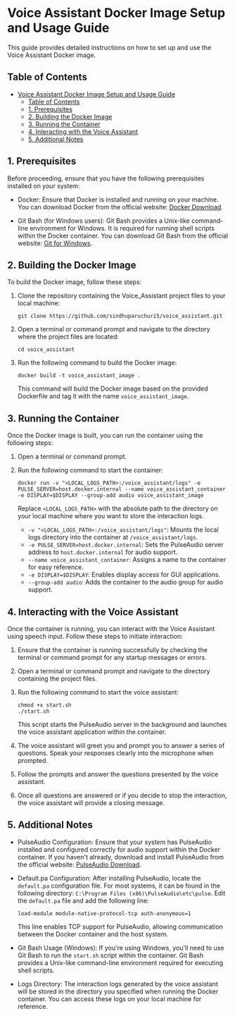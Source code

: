 # Voice Assistant Docker Image Setup and Usage Guide

This guide provides detailed instructions on how to set up and use the Voice Assistant Docker image.

## Table of Contents

- [Voice Assistant Docker Image Setup and Usage Guide](#voice-assistant-docker-image-setup-and-usage-guide)
  - [Table of Contents](#table-of-contents)
  - [1. Prerequisites ](#1-prerequisites-)
  - [2. Building the Docker Image ](#2-building-the-docker-image-)
  - [3. Running the Container ](#3-running-the-container-)
  - [4. Interacting with the Voice Assistant ](#4-interacting-with-the-voice-assistant-)
  - [5. Additional Notes ](#5-additional-notes-)

## 1. Prerequisites <a name="prerequisites"></a>

Before proceeding, ensure that you have the following prerequisites installed on your system:

- Docker: Ensure that Docker is installed and running on your machine. You can download Docker from the official website: [Docker Download](https://www.docker.com/products/docker-desktop/).

- Git Bash (for Windows users): Git Bash provides a Unix-like command-line environment for Windows. It is required for running shell scripts within the Docker container. You can download Git Bash from the official website: [Git for Windows](https://git-scm.com/download/win).

## 2. Building the Docker Image <a name="building-the-docker-image"></a>

To build the Docker image, follow these steps:

1. Clone the repository containing the Voice_Assistant project files to your local machine:

   ```
   git clone https://github.com/sindhuparuchuri5/voice_assistant.git
   ```

2. Open a terminal or command prompt and navigate to the directory where the project files are located:

   ```
   cd voice_assistant
   ```

3. Run the following command to build the Docker image:

   ```
   docker build -t voice_assistant_image .
   ```

   This command will build the Docker image based on the provided Dockerfile and tag it with the name `voice_assistant_image`.

## 3. Running the Container <a name="running-the-container"></a>

Once the Docker image is built, you can run the container using the following steps:

1. Open a terminal or command prompt.

2. Run the following command to start the container:

   ```
   docker run -v "<LOCAL_LOGS_PATH>:/voice_assistant/logs" -e PULSE_SERVER=host.docker.internal --name voice_assistant_container -e DISPLAY=$DISPLAY --group-add audio voice_assistant_image
   ```

   Replace `<LOCAL_LOGS_PATH>` with the absolute path to the directory on your local machine where you want to store the interaction logs.

   - `-v "<LOCAL_LOGS_PATH>:/voice_assistant/logs"`: Mounts the local logs directory into the container at `/voice_assistant/logs`.
   - `-e PULSE_SERVER=host.docker.internal`: Sets the PulseAudio server address to `host.docker.internal` for audio support.
   - `--name voice_assistant_container`: Assigns a name to the container for easy reference.
   - `-e DISPLAY=$DISPLAY`: Enables display access for GUI applications.
   - `--group-add audio`: Adds the container to the audio group for audio support.

## 4. Interacting with the Voice Assistant <a name="interacting-with-the-voice-assistant"></a>

Once the container is running, you can interact with the Voice Assistant using speech input. Follow these steps to initiate interaction:

1. Ensure that the container is running successfully by checking the terminal or command prompt for any startup messages or errors.

2. Open a terminal or command prompt and navigate to the directory containing the project files.

3. Run the following command to start the voice assistant:

   ```
   chmod +x start.sh
   ./start.sh
   ```

   This script starts the PulseAudio server in the background and launches the voice assistant application within the container.

4. The voice assistant will greet you and prompt you to answer a series of questions. Speak your responses clearly into the microphone when prompted.

5. Follow the prompts and answer the questions presented by the voice assistant.

6. Once all questions are answered or if you decide to stop the interaction, the voice assistant will provide a closing message.

## 5. Additional Notes <a name="additional-notes"></a>

- PulseAudio Configuration: Ensure that your system has PulseAudio installed and configured correctly for audio support within the Docker container. If you haven't already, download and install PulseAudio from the official website: [PulseAudio Download](https://www.freedesktop.org/wiki/Software/PulseAudio/).

- Default.pa Configuration: After installing PulseAudio, locate the `default.pa` configuration file. For most systems, it can be found in the following directory: `C:\Program Files (x86)\PulseAudio\etc\pulse`. Edit the `default.pa` file and add the following line:

   ```
   load-module module-native-protocol-tcp auth-anonymous=1
   ```

   This line enables TCP support for PulseAudio, allowing communication between the Docker container and the host system.

- Git Bash Usage (Windows): If you're using Windows, you'll need to use Git Bash to run the `start.sh` script within the container. Git Bash provides a Unix-like command-line environment required for executing shell scripts.

- Logs Directory: The interaction logs generated by the voice assistant will be stored in the directory you specified when running the Docker container. You can access these logs on your local machine for reference.

```

